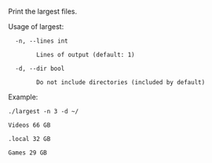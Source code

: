 Print the largest files.

Usage of largest:
```
  -n, --lines int
  
    	Lines of output (default: 1)
     
  -d, --dir bool
  
    	Do not include directories (included by default)
```

Example:
```
./largest -n 3 -d ~/

Videos 66 GB

.local 32 GB

Games 29 GB
```
